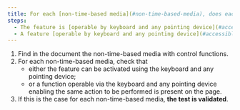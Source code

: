 ```yaml
---
title: For each [non-time-based media](#non-time-based-media), does each feature meet one of these conditions?
steps:
  - The feature is [operable by keyboard and any pointing device](#accessible-and-operable-by-keyboard-and-any-pointing-device).
  - A feature [operable by keyboard and any pointing device](#accessible-and-operable-by-keyboard-and-any-pointing-device) enabling the same action to be performed is present on the page.
---
```


1. Find in the document the non-time-based media with control functions.
2. For each non-time-based media, check that
   - either the feature can be activated using the keyboard and any pointing device;
   - or a function operable via the keyboard and any pointing device enabling the same action to be performed is present on the page.
3. If this is the case for each non-time-based media, **the test is validated**.
